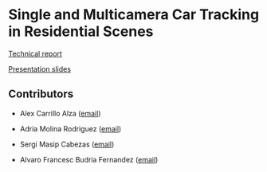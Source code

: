 # Single and Multicamera Car Tracking in Residential Scenes

[Technical report](https://www.overleaf.com/read/hnjfbrdhxthm)

[Presentation slides](https://docs.google.com/presentation/d/1hg9thDKc_7l_s6baSpfchy_lweMLz2qlxcxIUtgE6I0/edit?usp=sharing)


## Contributors

- Alex Carrillo Alza ([email](mailto:alex.carrillo@autonoma.cat))

- Adria Molina Rodriguez ([email](mailto:amolina@cvc.uab.cat))

- Sergi Masip Cabezas ([email](mailto:sergi.masip@autonoma.cat))

- Alvaro Francesc Budria Fernandez ([email](mailto:alvaro.francesc.budria@estudiantat.upc.edu))


